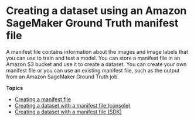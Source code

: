 # Creating a dataset using an Amazon SageMaker Ground Truth manifest file<a name="create-dataset-ground-truth"></a>

A manifest file contains information about the images and image labels that you can use to train and test a model\. You can store a manifest file in an Amazon S3 bucket and use it to create a dataset\. You can create your own manifest file or you can use an existing manifest file, such as the output from an Amazon SageMaker Ground Truth job\.

**Topics**
+ [Creating a manifest file](manifest-files.md)
+ [Creating a dataset with a manifest file \(console\)](create-dataset-use-manifest.md)
+ [Creating a dataset with a manifest file \(SDK\)](create-dataset-sdk.md)